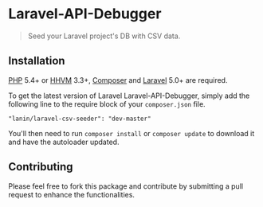 # Laravel-API-Debugger
> Seed your Laravel project's DB with CSV data. 

## Installation

[PHP](https://php.net) 5.4+ or [HHVM](http://hhvm.com) 3.3+, [Composer](https://getcomposer.org) and [Laravel](http://laravel.com) 5.0+ are required.

To get the latest version of Laravel Laravel-API-Debugger, simply add the following line to the require block of your `composer.json` file.

```
"lanin/laravel-csv-seeder": "dev-master"
```

You'll then need to run `composer install` or `composer update` to download it and have the autoloader updated.

## Contributing

Please feel free to fork this package and contribute by submitting a pull request to enhance the functionalities.